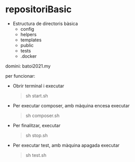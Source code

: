 # repositoriBasic

 * Estructura de directoris bàsica
    * config
    * helpers
    * templates
    * public
    * tests
    * .docker

 
 domini: batoi2021.my
 
 per funcionar: 
  * Obrir terminal i executar 
    > sh start.sh
  * Per executar composer, amb màquina encesa executar
    > sh composer.sh
  * Per finalitzar, executar
    > sh stop.sh 
  * Per executar test, amb màquina apagada executar
    > sh test.sh 